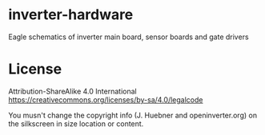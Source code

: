 # inverter-hardware
Eagle schematics of inverter main board, sensor boards and gate drivers

# License
Attribution-ShareAlike 4.0 International
https://creativecommons.org/licenses/by-sa/4.0/legalcode

You musn't change the copyright info (J. Huebner and openinverter.org) on the silkscreen in size location or content.
